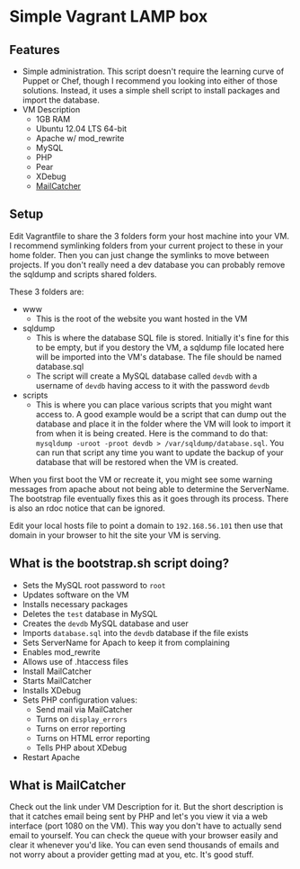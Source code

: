 # Simple Vagrant LAMP box

## Features
- Simple administration.  This script doesn't require the learning curve of Puppet or Chef, though I recommend you looking into either of those solutions.  Instead, it uses a simple shell script to install packages and import the database.
- VM Description
	- 1GB RAM
	- Ubuntu 12.04 LTS 64-bit
	- Apache w/ mod_rewrite
	- MySQL
	- PHP
	- Pear
	- XDebug
	- [MailCatcher](http://mailcatcher.me/)

## Setup
Edit Vagrantfile to share the 3 folders form your host machine into your VM.  I recommend symlinking folders from your current project to these in your home folder.  Then you can just change the symlinks to move between projects.  If you don't really need a dev database you can probably remove the sqldump and scripts shared folders.

These 3 folders are:
- www
	- This is the root of the website you want hosted in the VM
- sqldump
	- This is where the database SQL file is stored.  Initially it's fine for this to be empty, but if you destory the VM, a sqldump file located here will be imported into the VM's database.  The file should be named database.sql
	- The script will create a MySQL database called `devdb` with a username of `devdb` having access to it with the password `devdb`
- scripts
	- This is where you can place various scripts that you might want access to.  A good example would be a script that can dump out the database and place it in the folder where the VM will look to import it from when it is being created.  Here is the command to do that: `mysqldump -uroot -proot devdb > /var/sqldump/database.sql`.  You can run that script any time you want to update the backup of your database that will be restored when the VM is created.

When you first boot the VM or recreate it, you might see some warning messages from apache about not being able to determine the ServerName.  The bootstrap file eventually fixes this as it goes through its process.  There is also an rdoc notice that can be ignored.

Edit your local hosts file to point a domain to `192.168.56.101` then use that domain in your browser to hit the site your VM is serving.

## What is the bootstrap.sh script doing?
- Sets the MySQL root password to `root`
- Updates software on the VM
- Installs necessary packages
- Deletes the `test` database in MySQL
- Creates the `devdb` MySQL database and user
- Imports `database.sql` into the `devdb` database if the file exists
- Sets ServerName for Apach to keep it from complaining
- Enables mod_rewrite
- Allows use of .htaccess files
- Install MailCatcher
- Starts MailCatcher
- Installs XDebug
- Sets PHP configuration values:
	- Send mail via MailCatcher
	- Turns on `display_errors`
	- Turns on error reporting
	- Turns on HTML error reporting
	- Tells PHP about XDebug
- Restart Apache

## What is MailCatcher
Check out the link under VM Description for it.  But the short description is that it catches email being sent by PHP and let's you view it via a web interface (port 1080 on the VM).  This way you don't have to actually send email to yourself.  You can check the queue with your browser easily and clear it whenever you'd like.  You can even send thousands of emails and not worry about a provider getting mad at you, etc.  It's good stuff.
